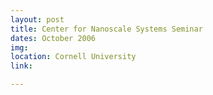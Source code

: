 ```yaml
---
layout: post
title: Center for Nanoscale Systems Seminar
dates: October 2006
img: 
location: Cornell University
link: 

---
```


